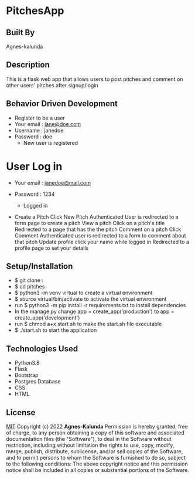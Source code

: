 
# PitchesApp

## Built By 
Agnes-kalunda

## Description
This is a flask web app that allows users to post pitches and comment on other users' pitches after signup/login

## Behavior Driven Development

* Register to be a user	
* Your email : jane@doe.com 
* Username : janedoe 
* Password : doe	
  * New user is registered




# User Log in	
* Your email : janedoe@mail.com 
* Password : 1234	
  * Logged in

* Create a Pitch	Click New Pitch	Authenticated User is redirected to a form page to create a pitch
View a pitch	Click on a pitch's title	Redirected to a page that has the the pitch
Comment on a pitch	Click Comment	Authenticated user is redirected to a form to comment about that pitch
Update profile	click your name while logged in	Redirected to a profile page to set your details

## Setup/Installation

* $ git clone :
* $ cd pitches
* $ python3 -m venv virtual to create a virtual environment
* $ source virtual/bin/activate to activate the virtual environment
* run $ python3 -m pip install -r requirements.txt to install dependencies
* In the manage.py change app = create_app('production') to app = create_app('development')
* run $ chmod a+x start.sh to make the start.sh file executable
* $ ./start.sh to start the application

## Technologies Used

* Python3.8
* Flask
* Bootstrap
* Postgres Database
* CSS
* HTML


## License
[MIT](https://choosealicense.com/licenses/mit/)
Copyright (c) 2022 **Agnes-Kalunda**
Permission is hereby granted, free of charge, to any person obtaining a copy of this software and associated documentation files (the "Software"), to deal in the Software without restriction, including without limitation the rights to use, copy, modify, merge, publish, distribute, sublicense, and/or sell copies of the Software, and to permit persons to whom the Software is furnished to do so, subject to the following conditions:
The above copyright notice and this permission notice shall be included in all copies or substantial portions of the Software.


